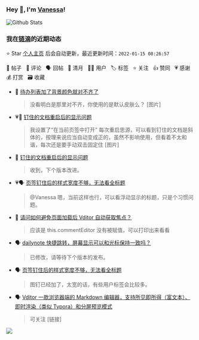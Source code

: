### Hey 👋, I'm [Vanessa](http://vanessa.b3log.org/)!

![Github Stats](https://github-readme-stats.vercel.app/api?username=Vanessa219&show_icons=true)

<!--events start -->

### 我在[链滴](https://ld246.com)的近期动态

⭐️ Star [个人主页](https://github.com/Vanessa219/Vanessa219) 后会自动更新，最近更新时间：`2022-01-15 08:26:57`

📝 帖子 &nbsp; 💬 评论 &nbsp; 🗣 回帖 &nbsp; 🌙 清月 &nbsp; 👨‍💻 用户 &nbsp; 🏷️ 标签 &nbsp; ⭐️ 关注 &nbsp; 👍 赞同 &nbsp; 💗 感谢 &nbsp; 💰 打赏 &nbsp; 🗃 收藏

* 💬 [待办列表加了背景颜色就对不齐了](https://ld246.com/article/1642161639503/comment/1642174836335#comments)

  > 没看明白是那里对不齐，你使用的是默认皮肤么？ [图片]
* 💗📝 [钉住的文档重启后的显示问题](https://ld246.com/article/1642150874792)

  > 我设置了“在当前页签中打开” 每次重启思源，可以看到钉住的文档是斜体的，按理来说应当自动变成正的，虽然不影响使用，但看着不太和谐，每次还是要手动双击固定住 [图片]
* 💬 [钉住的文档重启后的显示问题](https://ld246.com/article/1642150874792/comment/1642161086354#comments)

  > 收到，下个版本改进。
* 💗🗣 [页签钉住后的样式宽度不够，无法看全标题](https://ld246.com/article/1641999008220/comment/1642058512964#comments)

  > @Vanessa 嗯，当前这样也行，可以看浮动显示的标题，只是个习惯问题。
* 💬 [请问如何避免页面加载后 Vditor 自动获取焦点？](https://ld246.com/article/1642049501477/comment/1642132511479#comments)

  > 应该是 this.commentEditor 没有被赋值，可以打印出来看看
* 🗣 [dailynote 快捷跳转，屏幕显示可以和光标保持一致吗？](https://ld246.com/article/1641996844064/comment/1642084239564#comments)

  > 已修改，请等待下个版本的发布。
* 🗣 [页签钉住后的样式宽度不够，无法看全标题](https://ld246.com/article/1641999008220/comment/1642058512964#comments)

  > 图钉已经加了，太宽的话，有些用户标签会比较多。
* 🗣 [Vditor 一款浏览器端的 Markdown 编辑器，支持所见即所得（富文本）、即时渲染（类似 Typora）和分屏预览模式](https://ld246.com/article/1549638745630/comment/1642064623176#comments)

  > 可关注 [链接]


<!--events end -->

<a title="Hits" target="_blank" href="https://github.com/Vanessa219/Vanessa219"><img src="https://hits.b3log.org/Vanessa219/Vanessa219.svg"></a>
